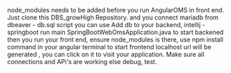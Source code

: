 node_modules needs to be added before you run AngularOMS in front end.
Just clone this DBS_growHigh Repository.
and you connect mariadb from dbeaver - db.sql script you can use
Add db to your backend, intellij - springboot
run main SpringBootWebOmsApplication.java to start backened then
you run your front end, ensure node_modules is there, use npm install command in your angular terminal to start frontend
localhost url will be generated , you can click on it to visit your application.
Make sure all connections and APi's are working else debug, test.
